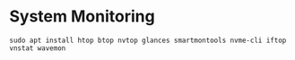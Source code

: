 # System Monitoring
```shell
sudo apt install htop btop nvtop glances smartmontools nvme-cli iftop vnstat wavemon
```
